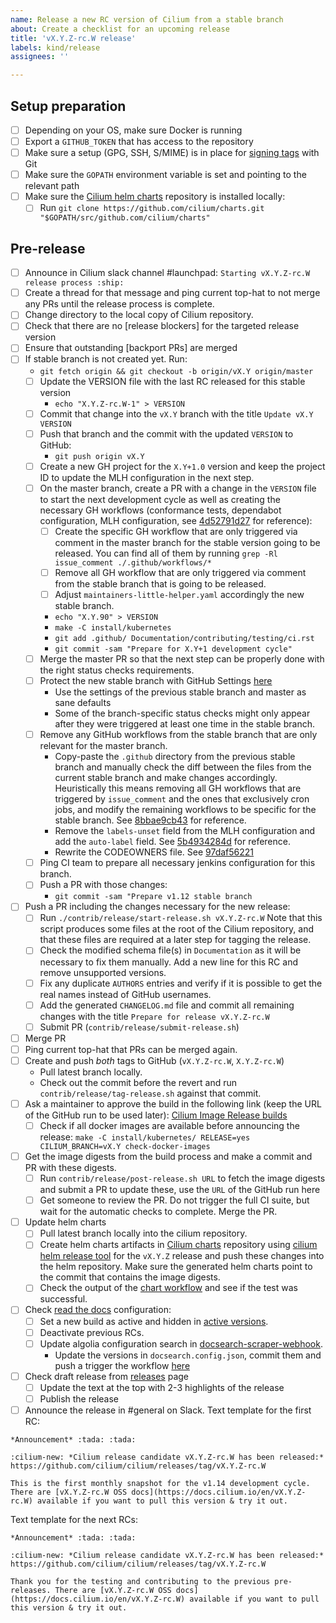 ```yaml
---
name: Release a new RC version of Cilium from a stable branch
about: Create a checklist for an upcoming release
title: 'vX.Y.Z-rc.W release'
labels: kind/release
assignees: ''

---
```


## Setup preparation

- [ ] Depending on your OS, make sure Docker is running
- [ ] Export a `GITHUB_TOKEN` that has access to the repository
- [ ] Make sure a setup (GPG, SSH, S/MIME) is in place for [signing tags] with Git
- [ ] Make sure the `GOPATH` environment variable is set and pointing to the relevant path
- [ ] Make sure the [Cilium helm charts][Cilium charts] repository is installed locally:
  - [ ] Run `git clone https://github.com/cilium/charts.git "$GOPATH/src/github.com/cilium/charts"`

## Pre-release


- [ ] Announce in Cilium slack channel #launchpad: `Starting vX.Y.Z-rc.W release process :ship:`
- [ ] Create a thread for that message and ping current top-hat to not merge any
  PRs until the release process is complete.
- [ ] Change directory to the local copy of Cilium repository.
- [ ] Check that there are no [release blockers] for the targeted release version
- [ ] Ensure that outstanding [backport PRs] are merged
- [ ] If stable branch is not created yet. Run:
  - `git fetch origin && git checkout -b origin/vX.Y origin/master`
  - [ ] Update the VERSION file with the last RC released for this stable version
    - `echo "X.Y.Z-rc.W-1" > VERSION`
  - [ ] Commit that change into the `vX.Y` branch with the title `Update vX.Y VERSION`
  - [ ] Push that branch and the commit with the updated `VERSION` to GitHub:
    - `git push origin vX.Y`
  - [ ] Create a new GH project for the `X.Y+1.0` version and keep the project ID
        to update the MLH configuration in the next step.
  - [ ] On the master branch, create a PR with a change in the `VERSION` file to
        start the next development cycle as well as creating the necessary GH
        workflows (conformance tests, dependabot configuration, MLH configuration,
        see [4d52791d27](https://github.com/cilium/cilium/commit/4d52791d27de836d2fb1190230769e32ad813c25)
        for reference):
    - [ ] Create the specific GH workflow that are only triggered via comment in
          the master branch for the stable version going to be released. You can
          find all of them by running `grep -Rl issue_comment ./.github/workflows/*`
    - [ ] Remove all GH workflow that are only triggered via comment from the
          stable branch that is going to be released.
    - [ ] Adjust `maintainers-little-helper.yaml` accordingly the new stable
          branch.
    - `echo "X.Y.90" > VERSION`
    - `make -C install/kubernetes`
    - `git add .github/ Documentation/contributing/testing/ci.rst`
    - `git commit -sam "Prepare for X.Y+1 development cycle"`
  - [ ] Merge the master PR so that the next step can be properly done with the
        right status checks requirements.
  - [ ] Protect the new stable branch with GitHub Settings [here](https://github.com/cilium/cilium/settings/branches)
      - Use the settings of the previous stable branch and master as sane defaults
      - Some of the branch-specific status checks might only appear after they
        were triggered at least one time in the stable branch.
  - [ ] Remove any GitHub workflows from the stable branch that are only
        relevant for the master branch.
    - Copy-paste the `.github` directory from the previous stable branch and
      manually check the diff between the files from the current stable branch
      and make changes accordingly. Heuristically this means removing all GH
      workflows that are triggered by `issue_comment` and the ones that
      exclusively cron jobs, and modify the remaining workflows to be specific
      for the stable branch. See [8bbae9cb43](https://github.com/cilium/cilium/commit/8bbae9cb4323bf3dd94936e355b0c2aad96d0df8)
      for reference.
    - Remove the `labels-unset` field from the MLH configuration and add
      the `auto-label` field. See [5b4934284d](https://github.com/cilium/cilium/commit/5b4934284dd525399aacec17c137811df9cf0f8b)
      for reference.
    - Rewrite the CODEOWNERS file. See [97daf56221](https://github.com/cilium/cilium/commit/97daf5622197d0cdda003a3f693e6e5a61038884)
  - [ ] Ping CI team to prepare all necessary jenkins configuration for this
        branch.
  - [ ] Push a PR with those changes:
    - `git commit -sam "Prepare v1.12 stable branch`
- [ ] Push a PR including the changes necessary for the new release:
  - [ ] Run `./contrib/release/start-release.sh vX.Y.Z-rc.W`
        Note that this script produces some files at the root of the Cilium
        repository, and that these files are required at a later step for
        tagging the release.
  - [ ] Check the modified schema file(s) in `Documentation` as it will be
        necessary to fix them manually. Add a new line for this RC and remove
        unsupported versions.
  - [ ] Fix any duplicate `AUTHORS` entries and verify if it is possible to
        get the real names instead of GitHub usernames.
  - [ ] Add the generated `CHANGELOG.md` file and commit all remaining changes
        with the title `Prepare for release vX.Y.Z-rc.W`
  - [ ] Submit PR (`contrib/release/submit-release.sh`)
- [ ] Merge PR
- [ ] Ping current top-hat that PRs can be merged again.
- [ ] Create and push *both* tags to GitHub (`vX.Y.Z-rc.W`, `X.Y.Z-rc.W`)
  - Pull latest branch locally.
  - Check out the commit before the revert and run `contrib/release/tag-release.sh`
    against that commit.
- [ ] Ask a maintainer to approve the build in the following link (keep the URL
      of the GitHub run to be used later):
      [Cilium Image Release builds](https://github.com/cilium/cilium/actions?query=workflow:%22Image+Release+Build%22)
  - [ ] Check if all docker images are available before announcing the release:
        `make -C install/kubernetes/ RELEASE=yes CILIUM_BRANCH=vX.Y check-docker-images`
- [ ] Get the image digests from the build process and make a commit and PR with
      these digests.
  - [ ] Run `contrib/release/post-release.sh URL` to fetch the image
        digests and submit a PR to update these, use the `URL` of the GitHub
        run here
  - [ ] Get someone to review the PR. Do not trigger the full CI suite, but
        wait for the automatic checks to complete. Merge the PR.
- [ ] Update helm charts
  - [ ] Pull latest branch locally into the cilium repository.
  - [ ] Create helm charts artifacts in [Cilium charts] repository using
        [cilium helm release tool] for the `vX.Y.Z` release and push these
        changes into the helm repository. Make sure the generated helm charts
        point to the commit that contains the image digests.
  - [ ] Check the output of the [chart workflow] and see if the test was
        successful.
- [ ] Check [read the docs] configuration:
    - [ ] Set a new build as active and hidden in [active versions].
    - [ ] Deactivate previous RCs.
    - [ ] Update algolia configuration search in [docsearch-scraper-webhook].
      - Update the versions in `docsearch.config.json`, commit them and push a trigger the workflow [here](https://github.com/cilium/docsearch-scraper-webhook/actions/workflows/update-algolia-index.yaml)
- [ ] Check draft release from [releases] page
  - [ ] Update the text at the top with 2-3 highlights of the release
  - [ ] Publish the release
- [ ] Announce the release in #general on Slack.
  Text template for the first RC:
```
*Announcement* :tada: :tada:

:cilium-new: *Cilium release candidate vX.Y.Z-rc.W has been released:*
https://github.com/cilium/cilium/releases/tag/vX.Y.Z-rc.W

This is the first monthly snapshot for the v1.14 development cycle. There are [vX.Y.Z-rc.W OSS docs](https://docs.cilium.io/en/vX.Y.Z-rc.W) available if you want to pull this version & try it out.
```
Text template for the next RCs:
```
*Announcement* :tada: :tada:

:cilium-new: *Cilium release candidate vX.Y.Z-rc.W has been released:*
https://github.com/cilium/cilium/releases/tag/vX.Y.Z-rc.W

Thank you for the testing and contributing to the previous pre-releases. There are [vX.Y.Z-rc.W OSS docs](https://docs.cilium.io/en/vX.Y.Z-rc.W) available if you want to pull this version & try it out.
```

[signing tags]: https://docs.github.com/en/authentication/managing-commit-signature-verification/signing-tags
[Cilium charts]: https://github.com/cilium/charts
[releases]: https://github.com/cilium/cilium/releases
[cilium helm release tool]: https://github.com/cilium/charts/blob/master/prepare_artifacts.sh
[cilium-runtime images]: https://quay.io/repository/cilium/cilium-runtime
[read the docs]: https://readthedocs.org/projects/cilium/
[active versions]: https://readthedocs.org/projects/cilium/versions/?version_filter=vX.Y.Z-rc.W
[docsearch-scraper-webhook]: https://github.com/cilium/docsearch-scraper-webhook
[chart workflow]: https://github.com/cilium/charts/actions/workflows/conformance-gke.yaml

